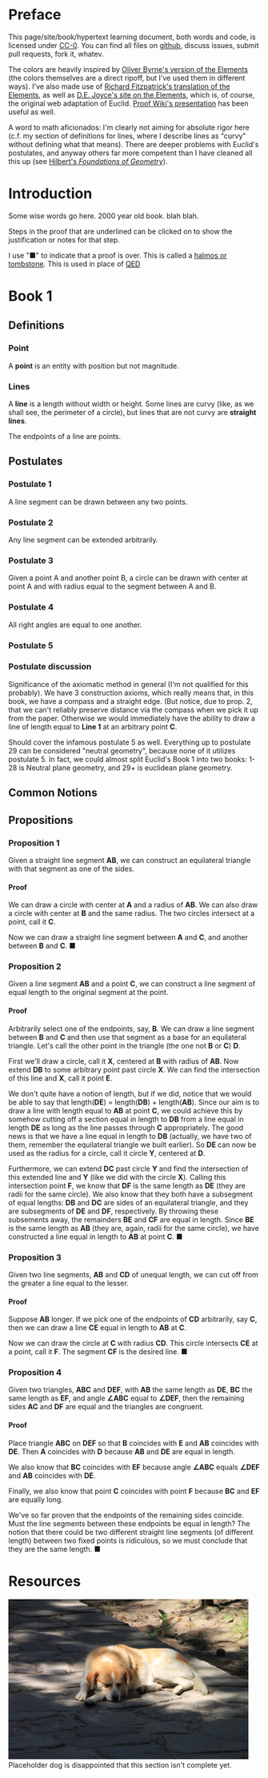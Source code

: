 # Preface

This page/site/book/hypertext learning document, both words and code, is licensed under [CC-0](http://creativecommons.org/publicdomain/zero/1.0/). You can find all files on [github](https://github.com/fred6/eucele), discuss issues, submit pull requests, fork it, whatev.

The colors are heavily inspired by [Oliver Byrne's version of the Elements](http://www.math.ubc.ca/~cass/Euclid/byrne.html) (the colors themselves are a direct ripoff, but I've used them in different ways). I've also made use of [Richard Fitzpatrick's translation of the Elements](http://farside.ph.utexas.edu/euclid.html), as well as [D.E. Joyce's site on the Elements](http://aleph0.clarku.edu/~djoyce/java/elements/bookI/bookI.html), which is, of course, the original web adaptation of Euclid. [Proof Wiki's presentation](http://www.proofwiki.org/wiki/ProofWiki:Books/Euclid/The_Elements) has been useful as well.

A word to math aficionados: I'm clearly not aiming for absolute rigor here (c.f. my section of definitions for lines, where I describe lines as "curvy" without defining what that means). There are deeper problems with Euclid's postulates, and anyway others far more competent than I have cleaned all this up (see [Hilbert's *Foundations of Geometry*](http://en.wikipedia.org/wiki/Hilbert's_axioms)).

# Introduction

Some wise words go here. 2000 year old book. blah blah.

Steps in the proof that are underlined can be clicked on to show the justification or notes for that step.

I use "■" to indicate that a proof is over. This is called a [halmos or tombstone](http://en.wikipedia.org/wiki/Tombstone_(typography)). This is used in place of [QED](http://en.wikipedia.org/wiki/Q.E.D.)

# Book 1
## Definitions
### Point
A **point** is an entity with position but not magnitude.

### Lines
A **line** is a length without width or height. Some lines are curvy (like, as  we shall see, the perimeter of a circle), but lines that are not curvy are **straight lines**. 

The endpoints of a line are points.

## Postulates
### Postulate 1
A line segment can be drawn between any two points.

### Postulate 2
Any line segment can be extended arbitrarily.

### Postulate 3
Given a point A and another point B, a circle can be drawn with center at point A and with radius equal to the segment between A and B.

### Postulate 4
All right angles are equal to one another.

### Postulate 5
### Postulate discussion
Significance of the axiomatic method in general (I'm not qualified for this probably). We have 3 construction axioms, which really means that, in this book, we have a compass and a straight edge. (But notice, due to prop. 2, that we can't reliably preserve distance via the compass when we pick it up from the paper. Otherwise we would immediately have the ability to draw a line of length equal to **Line 1** at an arbitrary point **C**.

Should cover the infamous postulate 5 as well. Everything up to postulate 29 can be considered "neutral geometry", because none of it utilizes postulate 5. In fact, we could almost split Euclid's Book 1 into two books: 1-28 is Neutral plane geometry, and 29+ is euclidean plane geometry.

## Common Notions
## Propositions
### Proposition 1
Given a straight line segment **AB**, we can construct an equilateral triangle with that segment as one of the sides.

<div id="Rprop1" class="raph_container"></div>

#### Proof
<span id="prop1_1" class="proofstep e_post3">We can draw a circle with center at **A** and a radius of **AB**.</span> <span id="prop1_2" class="proofstep e_post3">We can also draw a circle with center at **B** and the same radius.</span> <span id="prop1_3" class="proofstep e_note1">The two circles intersect at a point, call it **C**.</span>

<span id="prop1_4" class="proofstep e_post1">Now we can draw a straight line segment between **A** and **C**,</span> and <span id="prop1_5" class="proofstep e_post1">another between **B** and **C**.</span> ■


### Proposition 2
Given a line segment **AB** and a point **C**, we can construct a line segment of equal length to the original segment at the point.

<div id="Rprop2" class="raph_container"></div>

#### Proof
Arbitrarily select one of the endpoints, say, **B**. <span id="prop2_1" class="proofstep e_post1">We can draw a line segment between **B** and **C**</span> and then <span id="prop2_2" class="proofstep e_prop1">use that segment as a base for an equilateral triangle.</span> Let's call the other point in the triangle (the one not **B** or **C**) **D**.

<span id="prop2_3" class="proofstep e_post3">First we'll draw a circle, call it **X**, centered at **B** with radius of **AB**.</span> <span id="prop2_4" class="proofstep e_post2">Now extend **DB** to some arbitrary point past circle **X**.</span> <span id="prop2_5" class="proofstep e_note2">We can find the intersection of this line and **X**, call it point **E**.</span>

We don't quite have a notion of length, but if we did, notice that we would be able to say that length(**DE**) = length(**DB**) + length(**AB**). Since our aim is to draw a line with length equal to **AB** at point **C**, we could achieve this by somehow cutting off a section equal in length to **DB** from a line equal in length **DE** as long as the line passes through **C** appropriately. The good news is that we have a line equal in length to **DB** (actually, we have two of them, remember the equilateral triangle we built earlier). So <span id="prop2_6" class="proofstep e_post3">**DE** can now be used as the radius for a circle, call it circle **Y**,  centered at **D**.</span>

Furthermore, <span id="prop2_7" class="proofstep e_post2">we can extend **DC** past circle **Y**</span> and <span id="prop2_8" class="proofstep e_note2">find the intersection of this extended line and **Y**</span> (like we did with the circle **X**). Calling this intersection point **F**, we know that **DF** is the same length as **DE** (they are radii for the same circle). We also know that they both have a subsegment of equal lengths: **DB** and **DC** are sides of an equilateral triangle, and they are subsegments of **DE** and **DF**, respectively. By throwing these subsements away, the remainders **BE** and **CF** are equal in length. Since **BE** is the same length as **AB** (they are, again, radii for the same circle), we have constructed a line equal in length to **AB** at point **C**. ■

### Proposition 3
Given two line segments, **AB** and **CD** of unequal length, we can cut off from the greater a line equal to the lesser.

<div id="Rprop3" class="raph_container"></div>

#### Proof
Suppose **AB** longer. If we pick one of the endpoints of **CD** arbitrarily, say **C**, then <span id="prop3_1" class="proofstep e_prop2">we can draw a line **CE** equal in length to **AB** at **C**.</span>

<span id="prop3_2" class="proofstep e_post3">Now we can draw the circle at **C** with radius **CD**.</span> <span id="prop3_3" class="proofstep e_note2">This circle intersects  **CE** at a point, call it **F**.</span> The segment **CF** is the desired line. ■


### Proposition 4
Given two triangles, **ABC** and **DEF**, with **AB** the same length as **DE**, **BC** the same length as **EF**, and angle **∠ABC** equal to **∠DEF**, then the  remaining sides **AC** and **DF** are equal and the triangles are congruent.

<div id="Rprop4" class="raph_container"></div>

#### Proof
<span id="prop4_1" class="proofstep e_note3">Place triangle **ABC** on **DEF** so that **B** coincides with **E** and **AB** coincides with **DE**.</span> Then **A** coincides with **D** because <span id="prop4_2" class="proofstep e_note0">**AB** and **DE** are equal in length.</span>

We also know that **BC** coincides with **EF** because <span id="prop4_3" class="proofstep e_note0">angle **∠ABC** equals **∠DEF** and **AB** coincides with **DE**.</span>

Finally, we also know that point **C** coincides with point **F** because <span id="prop4_3" class="proofstep e_note0">**BC** and **EF** are equally long.</span>

We've so far proven that the endpoints of the remaining sides coincide. Must the line segments between these endpoints be equal in length? <span id="prop4_4" class="proofstep e_note4">The notion that there could be two different straight line segments (of different length) between two fixed points is ridiculous, so we must conclude that they are the same length.</span> ■


<div id="post-1" style="display: none">**Postulate 1** - A line segment can be constructed between any two points.</div>

<div id="post-2" style="display: none">**Postulate 2** - A line segment can be extended indefinitely.</div>

<div id="post-3" style="display: none">**Postulate 3** - Given a radius, a circle centered at any given point can be constructed.</div>

<div id="prop-1" style="display: none">**Proposition 1** - Given a line segment, we can construct an equilateral triangle with the segment as one of the sides.</div>

<div id="prop-2" style="display: none">**Proposition 2** - Given a line segment, we can construct an equal line at an arbitrary given point.</div>

<div id="note-0" style="display: none">Given.</div>

<div id="note-1" style="display: none">Euclid doesn't really prove that the two circles must intersect, he basically assumes it. You need an additional postulate to cover this.</div>

<div id="note-2" style="display: none">I'm not sure if this is technically proved, but it's kind of obvious, since we *built* the line so that it would intersect the circle. If it's not rigorously proved, it's a technicality not worth paying attention to.</div>

<div id="note-3" style="display: none">**Superposition** - Euclid infamously doesn't axiomatize this operation. There is no explanation given for what, exactly, placing one figure on another means, nor is there any justification given for its validity. Hilbert proves proposition 4 essentially by assuming it to be true. The description given by Euclid is very intuitive-sounding, at least.</div>

<div id="note-4" style="display: none">Unfortunately, something seeming "ridiculous" is not a sufficient criterion for taking it to be true. Our axioms could simply be deficient. This is another hole that we need to patch in the presentation, which we could do with an axiom like this: *Exactly one line segment can be drawn between any two points*</div>

# Resources
![Placeholder dog is disappointed](img/placeholder_dog.jpg)
Placeholder dog is disappointed that this section isn't complete yet.
